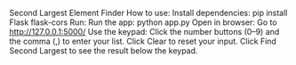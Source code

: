 Second Largest Element Finder
    How to use:
      Install dependencies:
        pip install Flask flask-cors
      Run:
        Run the app: python app.py
      Open in browser:
        Go to http://127.0.0.1:5000/
      Use the keypad:
        Click the number buttons (0–9) and the comma (,) to enter your list.
        Click Clear to reset your input.
        Click Find Second Largest to see the result below the keypad.
